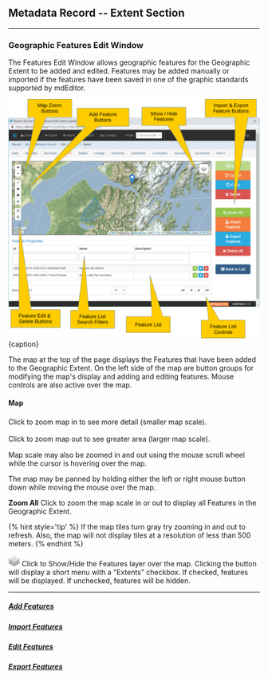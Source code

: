 ## Metadata Record -- Extent Section
---
### Geographic Features Edit Window

The <span class="md-panel">Features</span> <span class="md-window">Edit Window</span> allows geographic features for the <span class="md-panel">Geographic Extent</span> to be added and edited.  Features may be added manually or imported if the features have been saved in one of the graphic standards supported by mdEditor.
 
![Geographic Extent Features Edit Window](/assets/reference/edit-objects/metadata/extent/features-editWindow.png){caption}

The map at the top of the page displays the <span class="md-panel">Features</span> that have been added to the <span class="md-panel">Geographic Extent</span>.  On the left side of the map are button groups for modifying the map's display and adding and editing features.  Mouse controls are also active over the map.  

#### Map 

<i class="fa fa-plus" style="font-size: larger"> </i>  Click to zoom map in to see more detail (smaller map scale).

<i class="fa fa-minus" style="font-size: larger"> </i>  Click to zoom map out to see greater area (larger map scale). 

Map scale may also be zoomed in and out using the mouse scroll wheel while the cursor is hovering over the map. 

The map may be panned by holding either the left or right mouse button down while moving the mouse over the map.  

<strong class="btn btn-success btn-xs"> <i class="fa fa-search"> </i> Zoom All</strong> Click to zoom the map scale in or out to display all <span class="md-panel">Features</span> in the <span class="md-panel">Geographic Extent</span>.

{% hint style='tip' %}
  If the map tiles turn gray try zooming in and out to refresh.  Also, the map will not display tiles at a resolution of less than 500 meters.
{% endhint %}

![Show/Hide the Features Layer on Map](/assets/reference/edit-objects/metadata/extent/map-layers.png) Click to Show/Hide the <span class="md-panel">Features</span> layer over the map.  Clicking the button will display a short menu with a "Extents" checkbox.  If checked, features will be displayed.  If unchecked, features will be hidden. 

---

##### [Add Features](features-add.md)

##### [Import Features](features-import.md)

##### [Edit Features](features-edit.md)

##### [Export Features](features-export.md)

